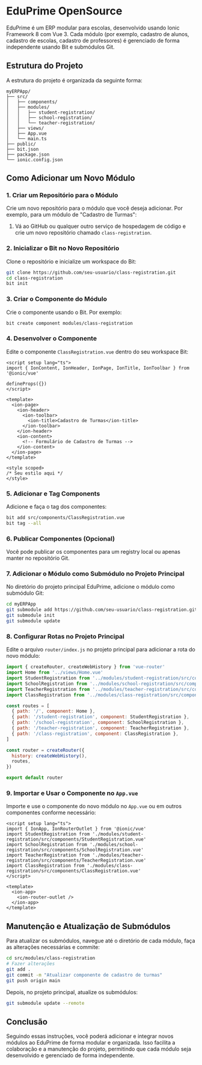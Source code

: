 # EduPrime OpenSource

EduPrime é um ERP modular para escolas, desenvolvido usando Ionic Framework 8 com Vue 3. Cada módulo (por exemplo, cadastro de alunos, cadastro de escolas, cadastro de professores) é gerenciado de forma independente usando Bit e submódulos Git.

## Estrutura do Projeto

A estrutura do projeto é organizada da seguinte forma:

```
myERPApp/
├── src/
│   ├── components/
│   ├── modules/
│   │   ├── student-registration/
│   │   ├── school-registration/
│   │   └── teacher-registration/
│   ├── views/
│   ├── App.vue
│   └── main.ts
├── public/
├── bit.json
├── package.json
└── ionic.config.json
```

## Como Adicionar um Novo Módulo

### 1. Criar um Repositório para o Módulo

Crie um novo repositório para o módulo que você deseja adicionar. Por exemplo, para um módulo de "Cadastro de Turmas":

1. Vá ao GitHub ou qualquer outro serviço de hospedagem de código e crie um novo repositório chamado `class-registration`.

### 2. Inicializar o Bit no Novo Repositório

Clone o repositório e inicialize um workspace do Bit:

```bash
git clone https://github.com/seu-usuario/class-registration.git
cd class-registration
bit init
```

### 3. Criar o Componente do Módulo

Crie o componente usando o Bit. Por exemplo:

```bash
bit create component modules/class-registration
```

### 4. Desenvolver o Componente

Edite o componente `ClassRegistration.vue` dentro do seu workspace Bit:

```vue
<script setup lang="ts">
import { IonContent, IonHeader, IonPage, IonTitle, IonToolbar } from '@ionic/vue'

defineProps({})
</script>

<template>
  <ion-page>
    <ion-header>
      <ion-toolbar>
        <ion-title>Cadastro de Turmas</ion-title>
      </ion-toolbar>
    </ion-header>
    <ion-content>
      <!-- Formulário de Cadastro de Turmas -->
    </ion-content>
  </ion-page>
</template>

<style scoped>
/* Seu estilo aqui */
</style>
```

### 5. Adicionar e Tag Components

Adicione e faça o tag dos componentes:

```bash
bit add src/components/ClassRegistration.vue
bit tag --all
```

### 6. Publicar Componentes (Opcional)

Você pode publicar os componentes para um registry local ou apenas manter no repositório Git.

### 7. Adicionar o Módulo como Submódulo no Projeto Principal

No diretório do projeto principal EduPrime, adicione o módulo como submódulo Git:

```bash
cd myERPApp
git submodule add https://github.com/seu-usuario/class-registration.git src/modules/class-registration
git submodule init
git submodule update
```

### 8. Configurar Rotas no Projeto Principal

Edite o arquivo `router/index.js` no projeto principal para adicionar a rota do novo módulo:

```javascript
import { createRouter, createWebHistory } from 'vue-router'
import Home from '../views/Home.vue'
import StudentRegistration from '../modules/student-registration/src/components/StudentRegistration.vue'
import SchoolRegistration from '../modules/school-registration/src/components/SchoolRegistration.vue'
import TeacherRegistration from '../modules/teacher-registration/src/components/TeacherRegistration.vue'
import ClassRegistration from '../modules/class-registration/src/components/ClassRegistration.vue'

const routes = [
  { path: '/', component: Home },
  { path: '/student-registration', component: StudentRegistration },
  { path: '/school-registration', component: SchoolRegistration },
  { path: '/teacher-registration', component: TeacherRegistration },
  { path: '/class-registration', component: ClassRegistration },
]

const router = createRouter({
  history: createWebHistory(),
  routes,
})

export default router
```

### 9. Importar e Usar o Componente no `App.vue`

Importe e use o componente do novo módulo no `App.vue` ou em outros componentes conforme necessário:

```vue
<script setup lang="ts">
import { IonApp, IonRouterOutlet } from '@ionic/vue'
import StudentRegistration from './modules/student-registration/src/components/StudentRegistration.vue'
import SchoolRegistration from './modules/school-registration/src/components/SchoolRegistration.vue'
import TeacherRegistration from './modules/teacher-registration/src/components/TeacherRegistration.vue'
import ClassRegistration from './modules/class-registration/src/components/ClassRegistration.vue'
</script>

<template>
  <ion-app>
    <ion-router-outlet />
  </ion-app>
</template>
```

## Manutenção e Atualização de Submódulos

Para atualizar os submódulos, navegue até o diretório de cada módulo, faça as alterações necessárias e commite:

```bash
cd src/modules/class-registration
# Fazer alterações
git add .
git commit -m "Atualizar componente de cadastro de turmas"
git push origin main
```

Depois, no projeto principal, atualize os submódulos:

```bash
git submodule update --remote
```

## Conclusão

Seguindo essas instruções, você poderá adicionar e integrar novos módulos ao EduPrime de forma modular e organizada. Isso facilita a colaboração e a manutenção do projeto, permitindo que cada módulo seja desenvolvido e gerenciado de forma independente.
